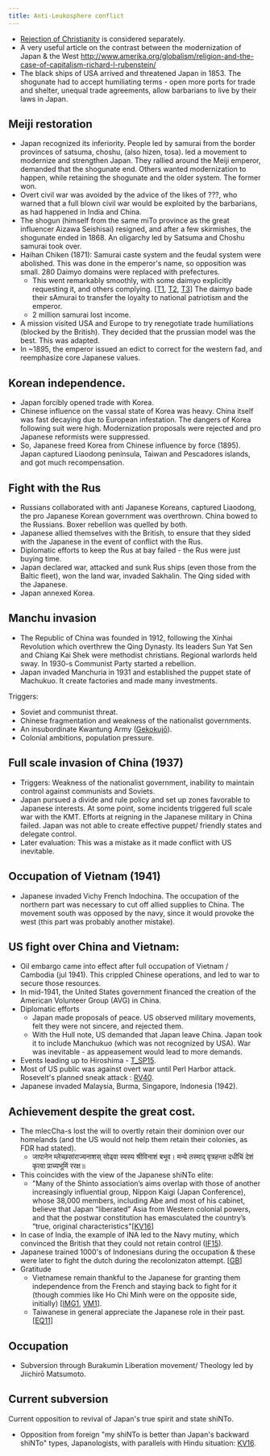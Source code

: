 ```yaml
---
title: Anti-Leukosphere conflict
---
```


- [Rejection of Christianity](../../kokutai/reject-christ/) is considered separately.
- A very useful article on the contrast between the modernization of Japan & the West http://www.amerika.org/globalism/religion-and-the-case-of-capitalism-richard-l-rubenstein/
- The black ships of USA arrived and threatened Japan in 1853. The shogunate had to accept humiliating terms - open more ports for trade and shelter, unequal trade agreements, allow barbarians to live by their laws in Japan.

## Meiji restoration
- Japan recognized its inferiority. People led by samurai from the border provinces of satsuma, choshu, (also hizen, tosa).  led a movement to modernize and strengthen Japan. They rallied around the Meiji emperor, demanded that the shogunate end. Others wanted modernization to happen, while retaining the shogunate and the older system. The former won.
- Overt civil war was avoided by the advice of the likes of ???, who warned that a full blown civil war would be exploited by the barbarians, as had happened in India and China.
- The shogun (himself from the same miTo province as the great influencer Aizawa Seishisai) resigned, and after a few skirmishes, the shogunate ended in 1868. An oligarchy led by Satsuma and Choshu samurai took over.
- Haihan Chiken (1871): Samurai caste system and the feudal system were abolished. This was done in the emperor's name, so opposition was small. 280 Daimyo domains were replaced with prefectures.
    - This went remarkably smoothly, with some daimyo explicitly requesting it, and others complying. \[[T1](https://twitter.com/Rjrasva/status/640489349344325632), [T2](https://twitter.com/Rjrasva/status/640490060413030400), [T3](https://twitter.com/Rjrasva/status/640490671590240256)\] The daimyo bade their sAmurai to transfer the loyalty to national patriotism and the emperor.
    - 2 million samurai lost income.
- A mission visited USA and Europe to try renegotiate trade humiliations (blocked by the British). They decided that the prussian model was the best. This was adapted.
- In ~1895, the emperor issued an edict to correct for the western fad, and reemphasize core Japanese values.

## Korean independence.
- Japan forcibly opened trade with Korea.
- Chinese influence on the vassal state of Korea was heavy. China itself was fast decaying due to European infestation. The dangers of Korea following suit were high. Modernization proposals were rejected and pro Japanese reformists were suppressed.
- So, Japanese freed Korea from Chinese influence by force (1895). Japan captured Liaodong peninsula, Taiwan and Pescadores islands, and got much recompensation.

## Fight with the Rus
- Russians collaborated with anti Japanese Koreans, captured Liaodong, the pro Japanese Korean government was overthrown. China bowed to the Russians. Boxer rebellion was quelled by both.
- Japanese allied themselves with the British, to ensure that they sided with the Japanese in the event of conflict with the Rus.
- Diplomatic efforts to keep the Rus at bay failed - the Rus were just buying time. 
- Japan declared war, attacked and sunk Rus ships (even those from the Baltic fleet), won the land war, invaded Sakhalin. The Qing sided with the Japanese.
- Japan annexed Korea.

## Manchu invasion
- The Republic of China was founded in 1912, following the Xinhai Revolution which overthrew the Qing Dynasty. Its leaders Sun Yat Sen and Chiang Kai Shek were methodist christians. Regional warlords held sway. In 1930-s Communist Party started a rebellion.
- Japan invaded Manchuria in 1931 and established the puppet state of Machukuo. It create factories and made many investments. 

Triggers:

- Soviet and communist threat.
- Chinese fragmentation and weakness of the nationalist governments.
- An insubordinate Kwantung Army ([Gekokujō](https://en.wikipedia.org/wiki/Gekokuj%C5%8D)).
- Colonial ambitions, population pressure.

## Full scale invasion of China (1937)
- Triggers: Weakness of the nationalist government, inability to maintain control against communists and Soviets.
- Japan pursued a divide and rule policy and set up zones favorable to Japanese interests. At some point, some incidents triggered full scale war with the KMT. Efforts at reigning in the Japanese military in China failed. Japan was not able to create effective puppet/ friendly states and delegate control.
- Later evaluation: This was a mistake as it made conflict with US inevitable.

## Occupation of Vietnam (1941)
- Japanese invaded Vichy French Indochina. The occupation of the northern part was necessary to cut off allied supplies to China. The movement south was opposed by the navy, since it would provoke the west (this part was probably another mistake).

## US fight over China and Vietnam:
- Oil embargo came into effect after full occupation of Vietnam / Cambodia (jul 1941). This crippled Chinese operations, and led to war to secure those resources.
- In mid-1941, the United States government financed the creation of the American Volunteer Group (AVG) in China.
- Diplomatic efforts
    - Japan made proposals of peace. US observed military movements, felt they were not sincere, and rejected them.
    - With the Hull note, US demanded that Japan leave China. Japan took it to include Manchukuo (which was not recognized by USA). War was inevitable - as appeasement would lead to more demands.
- Events leading up to Hiroshima - [T_SP15](https://storify.com/Ichimaru6174/the-events-leading-upto-hiroshima-rjrasva?utm_medium=sfy.co-twitter&utm_campaign=&utm_content=storify-pingback&utm_source=t.co&awesm=sfy.co_a0dw5).
- Most of US public was against overt war until Perl Harbor attack. Rosevelt's planned sneak attack : [RV40](http://ezekiel31army.blogspot.com/2015/04/roosevelts-secret-pre-war-plan-jb355-to.html).
- Japanese invaded Malaysia, Burma, Singapore, Indonesia (1942).

## Achievement despite the great cost.
- The mlecCha-s lost the will to overtly retain their dominion over our homelands (and the US would not help them retain their colonies, as FDR had stated).
    - जापानेन म्लेच्छसांराज्यनाशस् सोढ्वा स्वस्य श्रीविनाशं बभूव। मन्ये तस्माद् वृत्रहन्ता दधीचिं देशं कृत्वा प्राच्यभूमिं ररक्ष॥
- This coincides with the view of the Japanese shiNTo elite:
    - "Many of the Shinto association’s aims overlap with those of another increasingly influential group, Nippon Kaigi (Japan Conference), whose 38,000 members, including Abe and most of his cabinet, believe that Japan “liberated” Asia from Western colonial powers, and that the postwar constitution has emasculated the country’s “true, original characteristics"\[[KV16](https://agnimaan.wordpress.com/2016/05/27/japanese-blood-debt-and-other-hindu-connections/)\]
- In case of India, the example of INA led to the Navy mutiny, which convinced the British that they could not retain control ([IF15](http://indiafacts.co.in/not-gandhi-but-japan-kicked-out-britain-from-india/)).
- Japanese trained 1000's of Indonesians during the occupation & these were later to fight the dutch during the recolonizaton attempt. \[[GB](https://books.google.ca/books?id=h9n-i40MY9QC&dq=japanese+trained+armies&source=gbs_navlinks_s)\]
- Gratitude
    - Vietnamese remain thankful to the Japanese for granting them independence from the French and staying back to fight for it (though commies like Ho Chi Minh were on the opposite side, initially) \[[IMG1](http://i.imgur.com/sT1HcP5.jpg), [VM1](http://www.warbirdforum.com/japviet.htm)\].
    - Taiwanese in general appreciate the Japanese role in their past. \[[EQ11](http://www.taipeitimes.com/News/taiwan/archives/2011/04/16/2003500900)\]

## Occupation
- Subversion through Burakumin Liberation movement/ Theology led by Jiichirō Matsumoto.

## Current subversion
Current opposition to revival of Japan's true spirit and state shiNTo.
- Opposition from foreign "my shiNTo is better than Japan's backward shiNTo" types, Japanologists, with parallels with Hindu situation: [KV16](https://agnimaan.wordpress.com/2016/05/27/japanese-blood-debt-and-other-hindu-connections/).